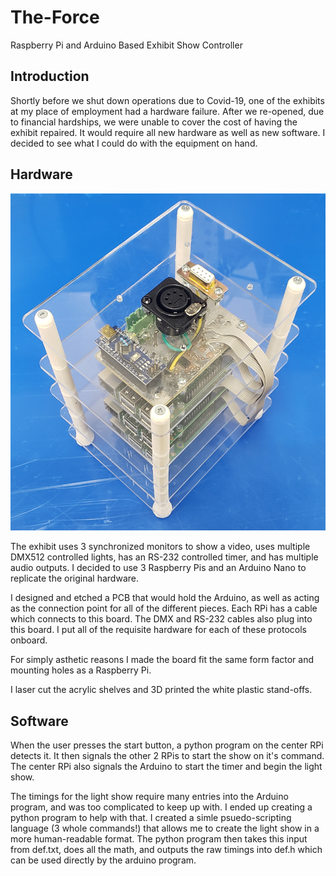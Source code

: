 # The-Force
 Raspberry Pi and Arduino Based Exhibit Show Controller
 
## Introduction
Shortly before we shut down operations due to Covid-19, one of the exhibits at my place of employment had a hardware failure. After we re-opened, due to financial hardships, we were unable
to cover the cost of having the exhibit repaired. It would require all new hardware as well as new software. I decided to see what I could do with the equipment on hand.

## Hardware
![PCB Render](https://github.com/RyanAbsher/The-Force/blob/main/Photos/1.jpg?raw=true)

The exhibit uses 3 synchronized monitors to show a video, uses multiple DMX512 controlled lights, has an RS-232 controlled timer, and has multiple audio outputs. I decided to use 3 Raspberry Pis and
an Arduino Nano to replicate the original hardware.

I designed and etched a PCB that would hold the Arduino, as well as acting as the connection point for all of the different pieces. Each RPi has a cable which connects to this board. The DMX and RS-232 cables also plug into this board.
I put all of the requisite hardware for each of these protocols onboard.

For simply asthetic reasons I made the board fit the same form factor and mounting holes as a Raspberry Pi.

I laser cut the acrylic shelves and 3D printed the white plastic stand-offs.

## Software
When the user presses the start button, a python program on the center RPi detects it. It then signals the other 2 RPis to start the show on it's command. The center RPi also signals the Arduino to start the 
timer and begin the light show.

The timings for the light show require many entries into the Arduino program, and was too complicated to keep up with. I ended up creating a python program to help with that. I created a simle psuedo-scripting language (3 whole commands!) that allows me to create the light show in a more human-readable format. The python program then takes this input from def.txt, does all the math, and outputs the raw timings into def.h which can be used directly by the arduino program.
